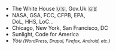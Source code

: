 * The White House :us:, Gov.Uk :uk:
* NASA, GSA, FCC, CFPB, EPA, <Br />DoL, HHS, LoC...
* Chicago, New York, San Francisco, DC
* Sunlight, Code for America
* *You* <small>*(WordPress, Drupal, Firefox, Android, etc.)*</small>
